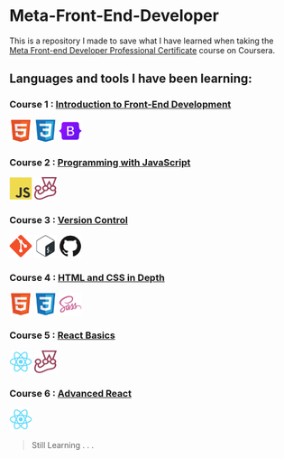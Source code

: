 # Meta-Front-End-Developer

This is a repository I made to save what I have learned when taking the [Meta Front-end Developer Professional Certificate](https://www.coursera.org/professional-certificates/meta-front-end-developer) course on Coursera.
 
 ## Languages and tools I have been learning:
### Course 1 : [Introduction to Front-End Development](/Course1_IntroToWebDev/)
 <p>
  <img src="https://github.com/devicons/devicon/blob/master/icons/html5/html5-original.svg" width="40" height="40">
  <img src="https://github.com/devicons/devicon/blob/master/icons/css3/css3-original.svg" width="40" height="40">
  <img src="https://github.com/devicons/devicon/blob/master/icons/bootstrap/bootstrap-original.svg" width="40" height="40">
 </p>

### Course 2 : [Programming with JavaScript](/Course2_Javascript/)
 <p>
  <img src="https://github.com/devicons/devicon/blob/master/icons/javascript/javascript-original.svg" width="40" height="40">
  <img src="https://github.com/devicons/devicon/blob/master/icons/jest/jest-plain.svg" width="40" height="40">
 </p>

 ### Course 3 : [Version Control](/Course3_VersionControl/)
 <p>
  <img src="https://github.com/devicons/devicon/blob/master/icons/git/git-original.svg" width="40" height="40">
  <img src="https://github.com/devicons/devicon/blob/master/icons/bash/bash-original.svg" width="40" height="40">
  <img src="https://github.com/devicons/devicon/blob/master/icons/github/github-original.svg" width="40" height="40">
 </p>

### Course 4 : [HTML and CSS in Depth](/Course4_htmlCSS_inDepth/)
<p>
  <img src="https://github.com/devicons/devicon/blob/master/icons/html5/html5-original.svg" width="40" height="40">
  <img src="https://github.com/devicons/devicon/blob/master/icons/css3/css3-original.svg" width="40" height="40">
  <img src="https://github.com/devicons/devicon/blob/master/icons/sass/sass-original.svg" width="40" height="40">
</p>

### Course 5 : [React Basics](/Course5_ReactBasics/)
<p>
  <img src="https://github.com/devicons/devicon/blob/master/icons/react/react-original.svg" width="40" height="40">
  <img src="https://github.com/devicons/devicon/blob/master/icons/jest/jest-plain.svg" width="40" height="40">
</p>

### Course 6 : [Advanced React](/Course6_AdvancedReact/)
<p>
  <img src="https://github.com/devicons/devicon/blob/master/icons/react/react-original.svg" width="40" height="40">
</p>

<!-- ### Course 5 : HTML and CSS in Depth
<p>
  <img src="https://github.com/devicons/devicon/blob/master/icons/react/react-original.svg" width="40" height="40">
</p> -->

> Still Learning . . .

